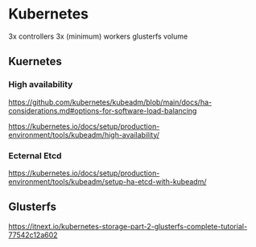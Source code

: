 # Kubernetes

3x controllers
3x (minimum) workers
glusterfs volume

## Kuernetes

### High availability

https://github.com/kubernetes/kubeadm/blob/main/docs/ha-considerations.md#options-for-software-load-balancing

https://kubernetes.io/docs/setup/production-environment/tools/kubeadm/high-availability/

### Ecternal Etcd

https://kubernetes.io/docs/setup/production-environment/tools/kubeadm/setup-ha-etcd-with-kubeadm/

## Glusterfs

https://itnext.io/kubernetes-storage-part-2-glusterfs-complete-tutorial-77542c12a602
